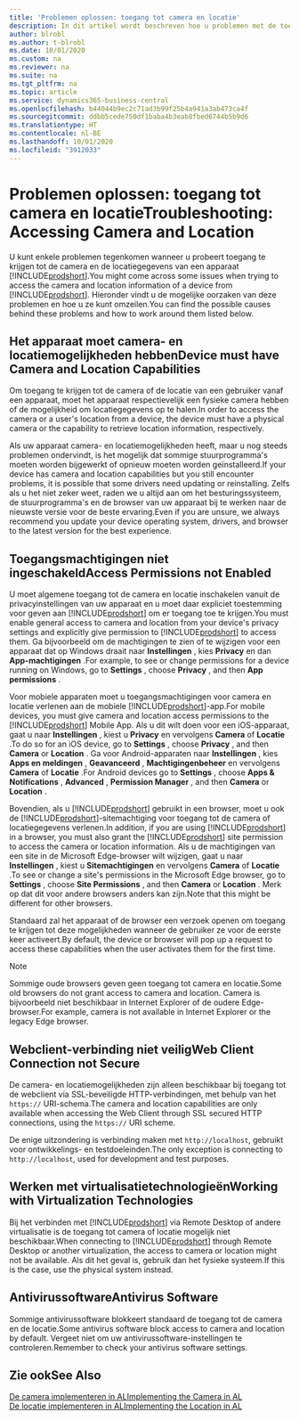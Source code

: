 ```yaml
---
title: 'Problemen oplossen: toegang tot camera en locatie'
description: In dit artikel wordt beschreven hoe u problemen met de toegang tot camera- en locatiegegevens in Business Central oplost.
author: blrobl
ms.author: t-blrobl
ms.date: 10/01/2020
ms.custom: na
ms.reviewer: na
ms.suite: na
ms.tgt_pltfrm: na
ms.topic: article
ms.service: dynamics365-business-central
ms.openlocfilehash: b44044b9ec2c71ad3b99f25b4a941a3ab473ca4f
ms.sourcegitcommit: ddbb5cede750df1baba4b3eab8fbed6744b5b9d6
ms.translationtype: HT
ms.contentlocale: nl-BE
ms.lasthandoff: 10/01/2020
ms.locfileid: "3912033"
---
```

# <a name="troubleshooting-accessing-camera-and-location"></a><span data-ttu-id="34e6f-103">Problemen oplossen: toegang tot camera en locatie</span><span class="sxs-lookup"><span data-stu-id="34e6f-103">Troubleshooting: Accessing Camera and Location</span></span>

<span data-ttu-id="34e6f-104">U kunt enkele problemen tegenkomen wanneer u probeert toegang te krijgen tot de camera en de locatiegegevens van een apparaat [!INCLUDE[prodshort](includes/prodshort.md)].</span><span class="sxs-lookup"><span data-stu-id="34e6f-104">You might come across some issues when trying to access the camera and location information of a device from [!INCLUDE[prodshort](includes/prodshort.md)].</span></span> <span data-ttu-id="34e6f-105">Hieronder vindt u de mogelijke oorzaken van deze problemen en hoe u ze kunt omzeilen.</span><span class="sxs-lookup"><span data-stu-id="34e6f-105">You can find the possible causes behind these problems and how to work around them listed below.</span></span>

## <a name="device-must-have-camera-and-location-capabilities"></a><span data-ttu-id="34e6f-106">Het apparaat moet camera- en locatiemogelijkheden hebben</span><span class="sxs-lookup"><span data-stu-id="34e6f-106">Device must have Camera and Location Capabilities</span></span>

<span data-ttu-id="34e6f-107">Om toegang te krijgen tot de camera of de locatie van een gebruiker vanaf een apparaat, moet het apparaat respectievelijk een fysieke camera hebben of de mogelijkheid om locatiegegevens op te halen.</span><span class="sxs-lookup"><span data-stu-id="34e6f-107">In order to access the camera or a user's location from a device, the device must have a physical camera or the capability to retrieve location information, respectively.</span></span>

<span data-ttu-id="34e6f-108">Als uw apparaat camera- en locatiemogelijkheden heeft, maar u nog steeds problemen ondervindt, is het mogelijk dat sommige stuurprogramma's moeten worden bijgewerkt of opnieuw moeten worden geïnstalleerd.</span><span class="sxs-lookup"><span data-stu-id="34e6f-108">If your device has camera and location capabilities but you still encounter problems, it is possible that some drivers need updating or reinstalling.</span></span> <span data-ttu-id="34e6f-109">Zelfs als u het niet zeker weet, raden we u altijd aan om het besturingssysteem, de stuurprogramma's en de browser van uw apparaat bij te werken naar de nieuwste versie voor de beste ervaring.</span><span class="sxs-lookup"><span data-stu-id="34e6f-109">Even if you are unsure, we always recommend you update your device operating system, drivers, and browser to the latest version for the best experience.</span></span>

## <a name="access-permissions-not-enabled"></a><span data-ttu-id="34e6f-110">Toegangsmachtigingen niet ingeschakeld</span><span class="sxs-lookup"><span data-stu-id="34e6f-110">Access Permissions not Enabled</span></span>

<span data-ttu-id="34e6f-111">U moet algemene toegang tot de camera en locatie inschakelen vanuit de privacyinstellingen van uw apparaat en u moet daar expliciet toestemming voor geven aan [!INCLUDE[prodshort](includes/prodshort.md)] om er toegang toe te krijgen.</span><span class="sxs-lookup"><span data-stu-id="34e6f-111">You must enable general access to camera and location from your device's privacy settings and explicitly give permission to  [!INCLUDE[prodshort](includes/prodshort.md)] to access them.</span></span> <span data-ttu-id="34e6f-112">Ga bijvoorbeeld om de machtigingen te zien of te wijzigen voor een apparaat dat op Windows draait naar **Instellingen** , kies **Privacy** en dan **App-machtigingen** .</span><span class="sxs-lookup"><span data-stu-id="34e6f-112">For example, to see or change permissions for a device running on Windows, go to **Settings** , choose **Privacy** , and then **App permissions** .</span></span> 

<span data-ttu-id="34e6f-113">Voor mobiele apparaten moet u toegangsmachtigingen voor camera en locatie verlenen aan de mobiele [!INCLUDE[prodshort](includes/prodshort.md)]-app.</span><span class="sxs-lookup"><span data-stu-id="34e6f-113">For mobile devices, you must give camera and location access permissions to the [!INCLUDE[prodshort](includes/prodshort.md)] Mobile App.</span></span> <span data-ttu-id="34e6f-114">Als u dit wilt doen voor een iOS-apparaat, gaat u naar **Instellingen** , kiest u **Privacy** en vervolgens **Camera** of **Locatie** .</span><span class="sxs-lookup"><span data-stu-id="34e6f-114">To do so for an iOS device, go to **Settings** , choose **Privacy** , and then **Camera** or **Location** .</span></span> <span data-ttu-id="34e6f-115">Ga voor Android-apparaten naar **Instellingen** , kies **Apps en meldingen** , **Geavanceerd** , **Machtigingenbeheer** en vervolgens **Camera** of **Locatie** .</span><span class="sxs-lookup"><span data-stu-id="34e6f-115">For Android devices go to **Settings** , choose **Apps & Notifications** , **Advanced** , **Permission Manager** , and then **Camera** or **Location** .</span></span>

<span data-ttu-id="34e6f-116">Bovendien, als u [!INCLUDE[prodshort](includes/prodshort.md)] gebruikt in een browser, moet u ook de [!INCLUDE[prodshort](includes/prodshort.md)]-sitemachtiging voor toegang tot de camera of locatiegegevens verlenen.</span><span class="sxs-lookup"><span data-stu-id="34e6f-116">In addition, if you are using [!INCLUDE[prodshort](includes/prodshort.md)] in a browser, you must also grant the [!INCLUDE[prodshort](includes/prodshort.md)] site permission to access the camera or location information.</span></span> <span data-ttu-id="34e6f-117">Als u de machtigingen van een site in de Microsoft Edge-browser wilt wijzigen, gaat u naar **Instellingen** , kiest u **Sitemachtigingen** en vervolgens **Camera** of **Locatie** .</span><span class="sxs-lookup"><span data-stu-id="34e6f-117">To see or change a site's permissions in the Microsoft Edge browser, go to **Settings** , choose **Site Permissions** , and then **Camera** or **Location** .</span></span> <span data-ttu-id="34e6f-118">Merk op dat dit voor andere browsers anders kan zijn.</span><span class="sxs-lookup"><span data-stu-id="34e6f-118">Note that this might be different for other browsers.</span></span>

<span data-ttu-id="34e6f-119">Standaard zal het apparaat of de browser een verzoek openen om toegang te krijgen tot deze mogelijkheden wanneer de gebruiker ze voor de eerste keer activeert.</span><span class="sxs-lookup"><span data-stu-id="34e6f-119">By default, the device or browser will pop up a request to access these capabilities when the user activates them for the first time.</span></span>

> [!NOTE]  
> <span data-ttu-id="34e6f-120">Sommige oude browsers geven geen toegang tot camera en locatie.</span><span class="sxs-lookup"><span data-stu-id="34e6f-120">Some old browsers do not grant access to camera and location.</span></span> <span data-ttu-id="34e6f-121">Camera is bijvoorbeeld niet beschikbaar in Internet Explorer of de oudere Edge-browser.</span><span class="sxs-lookup"><span data-stu-id="34e6f-121">For example, camera is not available in Internet Explorer or the legacy Edge browser.</span></span>

## <a name="web-client-connection-not-secure"></a><span data-ttu-id="34e6f-122">Webclient-verbinding niet veilig</span><span class="sxs-lookup"><span data-stu-id="34e6f-122">Web Client Connection not Secure</span></span>

<span data-ttu-id="34e6f-123">De camera- en locatiemogelijkheden zijn alleen beschikbaar bij toegang tot de webclient via SSL-beveiligde HTTP-verbindingen, met behulp van het `https://` URI-schema.</span><span class="sxs-lookup"><span data-stu-id="34e6f-123">The camera and location capabilities are only available when accessing the Web Client through SSL secured HTTP connections, using the `https://` URI scheme.</span></span> 

<span data-ttu-id="34e6f-124">De enige uitzondering is verbinding maken met `http://localhost`, gebruikt voor ontwikkelings- en testdoeleinden.</span><span class="sxs-lookup"><span data-stu-id="34e6f-124">The only exception is connecting to `http://localhost`, used for development and test purposes.</span></span>


## <a name="working-with-virtualization-technologies"></a><span data-ttu-id="34e6f-125">Werken met virtualisatietechnologieën</span><span class="sxs-lookup"><span data-stu-id="34e6f-125">Working with Virtualization Technologies</span></span>

<span data-ttu-id="34e6f-126">Bij het verbinden met [!INCLUDE[prodshort](includes/prodshort.md)] via Remote Desktop of andere virtualisatie is de toegang tot camera of locatie mogelijk niet beschikbaar.</span><span class="sxs-lookup"><span data-stu-id="34e6f-126">When connecting to [!INCLUDE[prodshort](includes/prodshort.md)] through Remote Desktop or another virtualization, the access to camera or location might not be available.</span></span> <span data-ttu-id="34e6f-127">Als dit het geval is, gebruik dan het fysieke systeem.</span><span class="sxs-lookup"><span data-stu-id="34e6f-127">If this is the case, use the physical system instead.</span></span>

## <a name="antivirus-software"></a><span data-ttu-id="34e6f-128">Antivirussoftware</span><span class="sxs-lookup"><span data-stu-id="34e6f-128">Antivirus Software</span></span>
<span data-ttu-id="34e6f-129">Sommige antivirussoftware blokkeert standaard de toegang tot de camera en de locatie.</span><span class="sxs-lookup"><span data-stu-id="34e6f-129">Some antivirus software block access to camera and location by default.</span></span> <span data-ttu-id="34e6f-130">Vergeet niet om uw antivirussoftware-instellingen te controleren.</span><span class="sxs-lookup"><span data-stu-id="34e6f-130">Remember to check your antivirus software settings.</span></span>

## <a name="see-also"></a><span data-ttu-id="34e6f-131">Zie ook</span><span class="sxs-lookup"><span data-stu-id="34e6f-131">See Also</span></span>
[<span data-ttu-id="34e6f-132">De camera implementeren in AL</span><span class="sxs-lookup"><span data-stu-id="34e6f-132">Implementing the Camera in AL</span></span>](/dynamics365/business-central/dev-itpro/developer/devenv-implement-camera-al)  
[<span data-ttu-id="34e6f-133">De locatie implementeren in AL</span><span class="sxs-lookup"><span data-stu-id="34e6f-133">Implementing the Location in AL</span></span>](/dynamics365/business-central/dev-itpro/developer/devenv-implement-location-al)
